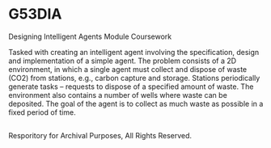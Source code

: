 # G53DIA
Designing Intelligent Agents Module Coursework

Tasked with creating an intelligent agent involving the specification, design and implementation of a simple agent. The problem consists of a 2D environment, in which a single agent must collect and dispose of waste (CO2) from stations, e.g., carbon capture and storage. Stations periodically generate tasks – requests to dispose of a specified amount of waste. The environment also contains a number of wells where waste can be deposited. The goal of the agent is to collect as much waste as possible in a fixed period of time.

## 
Resporitory for Archival Purposes, All Rights Reserved.
